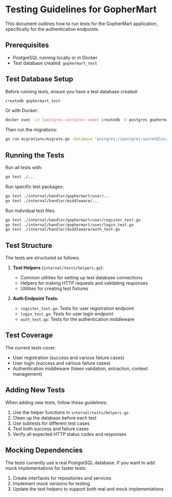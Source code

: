 # Testing Guidelines for GopherMart

This document outlines how to run tests for the GopherMart application, specifically for the authentication endpoints.

## Prerequisites

- PostgreSQL running locally or in Docker
- Test database created: `gophermart_test`

## Test Database Setup

Before running tests, ensure you have a test database created:

```bash
createdb gophermart_test
```

Or with Docker:

```bash
docker exec -it [postgres-container-name] createdb -U postgres gophermart_test
```

Then run the migrations:

```bash
go run migrations/migrate.go -database "postgres://postgres:secret@localhost:5432/gophermart_test?sslmode=disable" -path ./migrations up
```

## Running the Tests

Run all tests with:

```bash
go test ./...
```

Run specific test packages:

```bash
go test ./internal/handler/gophermart/user/...
go test ./internal/handler/middleware/...
```

Run individual test files:

```bash
go test ./internal/handler/gophermart/user/register_test.go
go test ./internal/handler/gophermart/user/login_test.go
go test ./internal/handler/middleware/auth_test.go
```

## Test Structure

The tests are structured as follows:

1. **Test Helpers** (`internal/tests/helpers.go`):
   - Common utilities for setting up test database connections
   - Helpers for making HTTP requests and validating responses
   - Utilities for creating test fixtures

2. **Auth Endpoint Tests**:
   - `register_test.go`: Tests for user registration endpoint
   - `login_test.go`: Tests for user login endpoint
   - `auth_test.go`: Tests for the authentication middleware

## Test Coverage

The current tests cover:

- User registration (success and various failure cases)
- User login (success and various failure cases)
- Authentication middleware (token validation, extraction, context management)

## Adding New Tests

When adding new tests, follow these guidelines:

1. Use the helper functions in `internal/tests/helpers.go`
2. Clean up the database before each test
3. Use subtests for different test cases
4. Test both success and failure cases
5. Verify all expected HTTP status codes and responses

## Mocking Dependencies

The tests currently use a real PostgreSQL database. If you want to add mock implementations for faster tests:

1. Create interfaces for repositories and services
2. Implement mock versions for testing
3. Update the test helpers to support both real and mock implementations